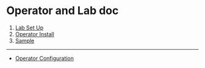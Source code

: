 # Operator and Lab doc

1. [Lab Set Up](lab-set-up.md)
2. [Operator Install](operator-install.md)
3. [Sample](sample.md)

---

- [Operator Configuration](operator-configuration.md)